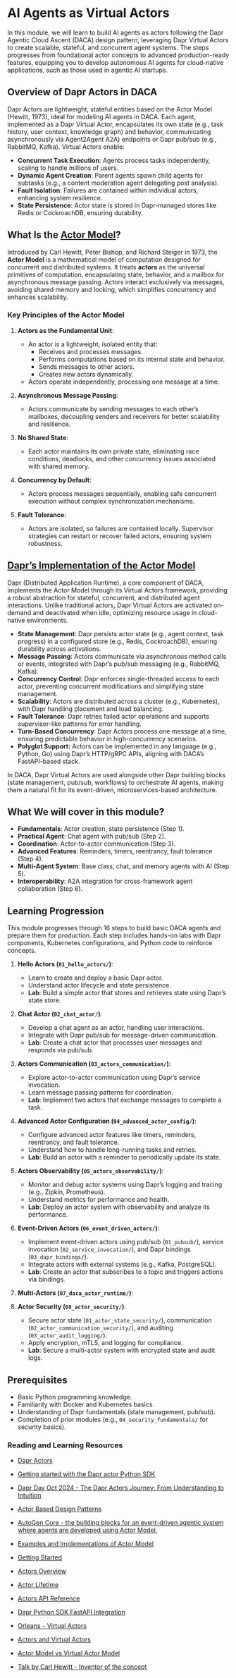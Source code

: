 # AI Agents as Virtual Actors

In this module, we will learn to build AI agents as actors following the Dapr Agentic Cloud Ascent (DACA) design pattern, leveraging Dapr Virtual Actors to create scalable, stateful, and concurrent agent systems. The steps progresses from foundational actor concepts to advanced production-ready features, equipping you to develop autonomous AI agents for cloud-native applications, such as those used in agentic AI startups.

## Overview of Dapr Actors in DACA

Dapr Actors are lightweight, stateful entities based on the Actor Model (Hewitt, 1973), ideal for modeling AI agents in DACA. Each agent, implemented as a Dapr Virtual Actor, encapsulates its own state (e.g., task history, user context, knowledge graph) and behavior, communicating asynchronously via Agent2Agent A2A) endpoints or Dapr pub/sub (e.g., RabbitMQ, Kafka). Virtual Actors enable:

- **Concurrent Task Execution**: Agents process tasks independently, scaling to handle millions of users.
- **Dynamic Agent Creation**: Parent agents spawn child agents for subtasks (e.g., a content moderation agent delegating post analysis).
- **Fault Isolation**: Failures are contained within individual actors, enhancing system resilience.
- **State Persistence**: Actor state is stored in Dapr-managed stores like Redis or CockroachDB, ensuring durability.

## What Is the [Actor Model](https://www.geeksforgeeks.org/design-patterns-for-building-actor-based-systems/)?

Introduced by Carl Hewitt, Peter Bishop, and Richard Steiger in 1973, the **Actor Model** is a mathematical model of computation designed for concurrent and distributed systems. It treats **actors** as the universal primitives of computation, encapsulating state, behavior, and a mailbox for asynchronous message passing. Actors interact exclusively via messages, avoiding shared memory and locking, which simplifies concurrency and enhances scalability.

### Key Principles of the Actor Model

1. **Actors as the Fundamental Unit**:
   - An actor is a lightweight, isolated entity that:
     - Receives and processes messages.
     - Performs computations based on its internal state and behavior.
     - Sends messages to other actors.
     - Creates new actors dynamically.
   - Actors operate independently, processing one message at a time.

2. **Asynchronous Message Passing**:
   - Actors communicate by sending messages to each other’s mailboxes, decoupling senders and receivers for better scalability and resilience.

3. **No Shared State**:
   - Each actor maintains its own private state, eliminating race conditions, deadlocks, and other concurrency issues associated with shared memory.

4. **Concurrency by Default**:
   - Actors process messages sequentially, enabling safe concurrent execution without complex synchronization mechanisms.

5. **Fault Tolerance**:
   - Actors are isolated, so failures are contained locally. Supervisor strategies can restart or recover failed actors, ensuring system robustness.

## [Dapr’s Implementation of the Actor Model](https://docs.dapr.io/developing-applications/building-blocks/actors/)

Dapr (Distributed Application Runtime), a core component of DACA, implements the Actor Model through its Virtual Actors framework, providing a robust abstraction for stateful, concurrent, and distributed agent interactions. Unlike traditional actors, Dapr Virtual Actors are activated on-demand and deactivated when idle, optimizing resource usage in cloud-native environments.

- **State Management**: Dapr persists actor state (e.g., agent context, task progress) in a configured store (e.g., Redis, CockroachDB), ensuring durability across activations.
- **Message Passing**: Actors communicate via asynchronous method calls or events, integrated with Dapr’s pub/sub messaging (e.g., RabbitMQ, Kafka).
- **Concurrency Control**: Dapr enforces single-threaded access to each actor, preventing concurrent modifications and simplifying state management.
- **Scalability**: Actors are distributed across a cluster (e.g., Kubernetes), with Dapr handling placement and load balancing.
- **Fault Tolerance**: Dapr retries failed actor operations and supports supervisor-like patterns for error handling.
- **Turn-Based Concurrency**: Dapr Actors process one message at a time, ensuring predictable behavior in high-concurrency scenarios.
- **Polyglot Support:** Actors can be implemented in any language (e.g., Python, Go) using Dapr’s HTTP/gRPC APIs, aligning with DACA’s FastAPI-based stack.

In DACA, Dapr Virtual Actors are used alongside other Dapr building blocks (state management, pub/sub, workflows) to orchestrate AI agents, making them a natural fit for its event-driven, microservices-based architecture.


## What We will cover in this module?
- **Fundamentals**: Actor creation, state persistence (Step 1).
- **Practical Agent**: Chat agent with pub/sub (Step 2).
- **Coordination**: Actor-to-actor communication (Step 3).
- **Advanced Features**: Reminders, timers, reentrancy, fault tolerance (Step 4).
- **Multi-Agent System**: Base class, chat, and memory agents with AI (Step 5).
- **Interoperability**: A2A integration for cross-framework agent collaboration (Step 6).


## Learning Progression


This module progresses through 16 steps to build basic DACA agents and prepare them for production. Each step includes hands-on labs with Dapr components, Kubernetes configurations, and Python code to reinforce concepts.

1. **Hello Actors (`01_hello_actors/`)**:
   - Learn to create and deploy a basic Dapr actor.
   - Understand actor lifecycle and state persistence.
   - **Lab**: Build a simple actor that stores and retrieves state using Dapr’s state store.

2. **Chat Actor (`02_chat_actor/`)**:
   - Develop a chat agent as an actor, handling user interactions.
   - Integrate with Dapr pub/sub for message-driven communication.
   - **Lab**: Create a chat actor that processes user messages and responds via pub/sub.

3. **Actors Communication (`03_actors_communication/`)**:
   - Explore actor-to-actor communication using Dapr’s service invocation.
   - Learn message passing patterns for coordination.
   - **Lab**: Implement two actors that exchange messages to complete a task.

4. **Advanced Actor Configuration (`04_advanced_actor_config/`)**:
   - Configure advanced actor features like timers, reminders, reentrancy, and fault tolerance.
   - Understand how to handle long-running tasks and retries.
   - **Lab**: Build an actor with a reminder to periodically update its state.

5. **Actors Observability (`05_actors_observability/`)**:
   - Monitor and debug actor systems using Dapr’s logging and tracing (e.g., Zipkin, Prometheus).
   - Understand metrics for performance and health.
   - **Lab**: Deploy an actor system with observability and analyze its performance.

6. **Event-Driven Actors (`06_event_driven_actors/`)**:
   - Implement event-driven actors using pub/sub (`01_pubsub/`), service invocation (`02_service_invocation/`), and Dapr bindings (`03_dapr_bindings/`).
   - Integrate actors with external systems (e.g., Kafka, PostgreSQL).
   - **Lab**: Create an actor that subscribes to a topic and triggers actions via bindings.

7. **Multi-Actors (`07_daca_actor_runtime/`)**:

8. **Actor Security (`08_actor_security/`)**:
    - Secure actor state (`01_actor_state_security/`), communication (`02_actor_communication_security/`), and auditing (`03_actor_audit_logging/`).
    - Apply encryption, mTLS, and logging for compliance.
    - **Lab**: Secure a multi-actor system with encrypted state and audit logs.

## Prerequisites

- Basic Python programming knowledge.
- Familiarity with Docker and Kubernetes basics.
- Understanding of Dapr fundamentals (state management, pub/sub).
- Completion of prior modules (e.g., `04_security_fundamentals/` for security basics).


### Reading and Learning Resources
- [Dapr Actors](https://docs.dapr.io/developing-applications/building-blocks/actors/)
- [Getting started with the Dapr actor Python SDK](https://docs.dapr.io/developing-applications/sdks/python/python-actor/)
- [Dapr Day Oct 2024 - The Dapr Actors Journey: From Understanding to Intuition](https://www.youtube.com/watch?v=xZyuO2dU9b0&t=303s)
- [Actor Based Design Patterns](https://www.geeksforgeeks.org/design-patterns-for-building-actor-based-systems/)
- [AutoGen Core - the building blocks for an event-driven agentic system where agents are developed using Actor Model.](https://microsoft.github.io/autogen/dev/user-guide/core-user-guide/index.html)
- [Examples and Implementations of Actor Model](https://chatgpt.com/share/68134b71-baa0-8002-bb73-1db508dbf687)

- [Getting Started](https://docs.dapr.io/developing-applications/sdks/python/python-actor/)
- [Actors Overview](https://docs.dapr.io/developing-applications/building-blocks/actors/actors-overview/)
- [Actor Lifetime](https://docs.dapr.io/developing-applications/building-blocks/actors/actors-features-concepts/#actor-lifetime)
- [Actors API Reference](https://docs.dapr.io/reference/api/actors_api/)
- [Dapr Python SDK FastAPI Integration](https://docs.dapr.io/developing-applications/sdks/python/python-fastapi/)
- [Orleans – Virtual Actors](https://www.microsoft.com/en-us/research/project/orleans-virtual-actors/)
- [Actors and Virtual Actors](https://nittikkin.medium.com/actors-and-virtual-actors-a-comparison-across-akka-dapr-orleans-and-service-fabric-c6c67c618f27)
- [Actor Model vs Virtual Actor Model](https://bogdan-dina03.medium.com/intro-to-virtual-actors-by-microsoft-orleans-6ae3264f138d)
- [Talk by Carl Hewitt - Inventor of the concept](https://www.youtube.com/watch?v=7erJ1DV_Tlo)
